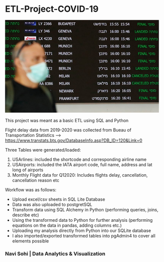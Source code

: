 # ETL-Project-COVID-19

![COVID19travels.jpg](Data/COVID19travels.jpg)

This project was meant as a basic ETL using SQL and Python

Flight delay data from 2019-2020 was collected from Bueau of Transportation Statistics --> https://www.transtats.bts.gov/DatabaseInfo.asp?DB_ID=120&Link=0

Three Tables were generated/loaded:

1) USArlines: included the shortcode and corresponding airline name
2) USAirports: included the IATA airport code, full name, address and lat long of airports
3) Monthly Flight data for Q12020: Includes flights delay, cancellation, cancellation reason etc

Workflow was as follows:

* Upload excel/csv sheets in SQL Lite Database
* Data was also uploaded to postgretSQL
* Transform data using SQL Alchemy in Python (performing queries, joins, describe etc)
* Using the transformed data to Python for further analysis (performing equations on the data in pandas, adding columns etc.)
* Uploading my analysis directly from Python into our SQLite database
* I also imported/exported transformed tables into pgAdmin4 to cover all elements possible

### Navi Sohi | Data Analytics & Visualization
